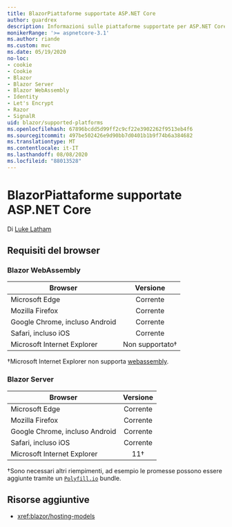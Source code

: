 ```yaml
---
title: BlazorPiattaforme supportate ASP.NET Core
author: guardrex
description: Informazioni sulle piattaforme supportate per ASP.NET Core Blazor .
monikerRange: '>= aspnetcore-3.1'
ms.author: riande
ms.custom: mvc
ms.date: 05/19/2020
no-loc:
- cookie
- Cookie
- Blazor
- Blazor Server
- Blazor WebAssembly
- Identity
- Let's Encrypt
- Razor
- SignalR
uid: blazor/supported-platforms
ms.openlocfilehash: 67896bcdd5d99ff2c9cf22e3902262f9513eb4f6
ms.sourcegitcommit: 497be502426e9d90bb7d0401b1b9f74b6a384682
ms.translationtype: MT
ms.contentlocale: it-IT
ms.lasthandoff: 08/08/2020
ms.locfileid: "88013528"
---
```

# <a name="aspnet-core-no-locblazor-supported-platforms"></a>BlazorPiattaforme supportate ASP.NET Core

Di [Luke Latham](https://github.com/guardrex)

## <a name="browser-requirements"></a>Requisiti del browser

### Blazor WebAssembly

| Browser                          | Versione               |
| -------------------------------- | :-------------------: |
| Microsoft Edge                   | Corrente               |
| Mozilla Firefox                  | Corrente               |
| Google Chrome, incluso Android | Corrente               |
| Safari, incluso iOS            | Corrente               |
| Microsoft Internet Explorer      | Non supportato&dagger; |

&dagger;Microsoft Internet Explorer non supporta [webassembly](https://webassembly.org).

### Blazor Server

| Browser                          | Versione    |
| -------------------------------- | :--------: |
| Microsoft Edge                   | Corrente    |
| Mozilla Firefox                  | Corrente    |
| Google Chrome, incluso Android | Corrente    |
| Safari, incluso iOS            | Corrente    |
| Microsoft Internet Explorer      | 11&dagger; |

&dagger;Sono necessari altri riempimenti, ad esempio le promesse possono essere aggiunte tramite un [`Polyfill.io`](https://polyfill.io/v3/) bundle.

## <a name="additional-resources"></a>Risorse aggiuntive

* <xref:blazor/hosting-models>
